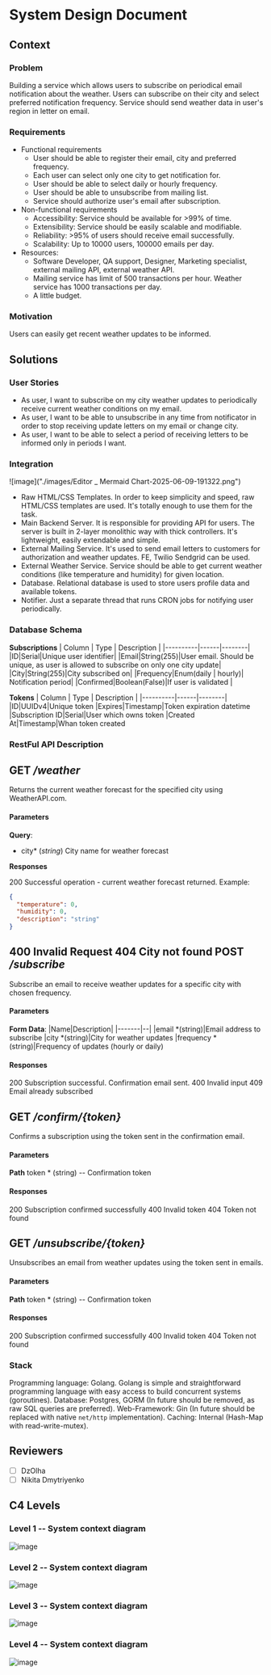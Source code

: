 # System Design Document

## Context
### Problem
Building a service which allows users to subscribe on periodical email notification about the weather. Users can subscribe on their city and select preferred notification frequency. Service should send weather data in user's region in letter on email.

### Requirements
 - Functional requirements
	 - User should be able to register their email, city and preferred frequency.
	 - Each user can select only one city to get notification for.
	 - User should be able to select daily or hourly frequency.
	 - User should be able to unsubscribe from mailing list.
	 - Service should authorize user's email after subscription.
 - Non-functional requirements
	 - Accessibility: Service should be available for >99% of time.
	 - Extensibility: Service should be easily scalable and modifiable.
	 - Reliability: \>95% of users should receive email successfully.
	 - Scalability: Up to 10000 users, 100000 emails per day.
 - Resources:
	 - Software Developer, QA support, Designer, Marketing specialist, external mailing API, external weather API.
	 - Mailing service has limit of 500 transactions per hour. Weather service has 1000 transactions per day.
	 - A little budget.

### Motivation
Users can easily get recent weather updates to be informed.

## Solutions

### User Stories
- As user, I want to subscribe on my city weather updates to periodically receive current weather conditions on my email.
- As user, I want to be able to unsubscribe in any time from notificator in order to stop receiving update letters on my email or change city.
- As user, I want to be able to select a period of receiving letters to be informed only in periods I want.

### Integration

![image]("./images/Editor _ Mermaid Chart-2025-06-09-191322.png")

- Raw HTML/CSS Templates. In order to keep simplicity and speed, raw HTML/CSS templates are used. It's totally enough to use them for the task.
- Main Backend Server. It is responsible for providing API for users. The server is built in 2-layer monolithic way with thick controllers. It's lightweight, easily extendable and simple.
- External Mailing Service. It's used to send email letters to customers for authorization and weather updates. FE, Twilio Sendgrid can be used.
- External Weather Service. Service should be able to get current weather conditions (like temperature and humidity) for given location.
- Database. Relational database is used to store users profile data and available tokens.
- Notifier. Just a separate thread that runs CRON jobs for notifying user periodically.

### Database Schema
**Subscriptions**
| Column | Type | Description |
|----------|------|--------|
|ID|Serial|Unique user identifier|
|Email|String(255)|User email. Should be unique, as user is allowed to subscribe on only one city update|
|City|String(255)|City subscribed on|
|Frequency|Enum(daily | hourly)| Notification period|
|Confirmed|Boolean(False)|If user is validated |

**Tokens**
| Column | Type | Description |
|----------|------|--------|
|ID|UUIDv4|Unique token
|Expires|Timestamp|Token expiration datetime
|Subscription ID|Serial|User which owns token
|Created At|Timestamp|Whan token created

### RestFul API Description

GET _/weather_
---
Returns the current weather forecast for the specified city using WeatherAPI.com.
#### Parameters
**Query**:
- city* (_string_)
	City name for weather forecast

**Responses**

200 Successful operation - current weather forecast returned. Example:
```json
{
  "temperature": 0,
  "humidity": 0,
  "description": "string"
}
```
400 Invalid Request
404 City not found
POST _/subscribe_
---
Subscribe an email to receive weather updates for a specific city with chosen frequency.
#### Parameters
**Form Data**:
|Name|Description|
|-------|--|
|email *(string)|Email address to subscribe
|city *(string)|City for weather updates
|frequency *(string)|Frequency of updates (hourly or daily)
#### Responses
200 Subscription successful. Confirmation email sent.
400 Invalid input
409 Email already subscribed

GET _/confirm/{token}_
---
Confirms a subscription using the token sent in the confirmation email.
#### Parameters
**Path**
token * (string) -- Confirmation token
#### Responses
200 Subscription confirmed successfully
400 Invalid token
404 Token not found

GET _/unsubscribe/{token}_
---
Unsubscribes an email from weather updates using the token sent in emails.
#### Parameters
**Path**
token * (string) -- Confirmation token
#### Responses
200 Subscription confirmed successfully
400 Invalid token
404 Token not found

### Stack
Programming language: Golang. Golang is simple and straightforward programming language with easy access to build concurrent systems (goroutines).
Database: Postgres, GORM (In future should be removed, as raw SQL queries are preferred).
Web-Framework: Gin (In future should be replaced with native `net/http` implementation).
Caching: Internal (Hash-Map with read-write-mutex).

## Reviewers
 - [ ] DzOlha
 - [ ] Nikita Dmytriyenko

##  C4 Levels

### Level 1 -- System context diagram

![image]("images/C4-1.png")

### Level 2 -- System context diagram

![image]("images/C4-2.drawio.png")

### Level 3 -- System context diagram

![image]("images/C4-3.drawio.png")

### Level 4 -- System context diagram

![image]("images/C4-4.drawio.png")

